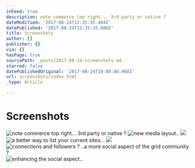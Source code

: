 ```yaml
---
inFeed: true
description: note commerce top right... 3rd party or native ?
dateModified: '2017-08-24T12:35:35.404Z'
datePublished: '2017-08-24T12:35:35.600Z'
title: Screenshots
author: []
publisher: {}
via: {}
hasPage: true
sourcePath: _posts/2017-08-24-screenshots.md
starred: false
datePublishedOriginal: '2017-08-24T10:00:48.968Z'
url: screenshots/index.html
_type: Article

---
```

# Screenshots
![note commerce top right... 3rd party or native ?](https://the-grid-user-content.s3-us-west-2.amazonaws.com/afdd1ea3-bf15-45be-b70c-5f38fae9c535.png)
![new media layout..](https://the-grid-user-content.s3-us-west-2.amazonaws.com/8bdfe407-9c5b-4562-80fe-738d79a28cf6.png)
![](https://the-grid-user-content.s3-us-west-2.amazonaws.com/e993208f-e47a-4040-9e87-e7b7c5de304e.png)
![a better way to list your current sites...](https://the-grid-user-content.s3-us-west-2.amazonaws.com/45e1a182-ae89-4729-a80d-fdbe04c3809a.png)
![](https://the-grid-user-content.s3-us-west-2.amazonaws.com/60434105-e14d-4520-b1e2-436853177eb6.png)
![connections and followers ? ..a more social aspect of the grid community ?](https://the-grid-user-content.s3-us-west-2.amazonaws.com/a3cc82b1-e833-4b77-a361-5356dec60123.png)
![enhancing the social aspect..](https://the-grid-user-content.s3-us-west-2.amazonaws.com/6966b2ad-d9ff-40de-93e1-1213890c1716.png)